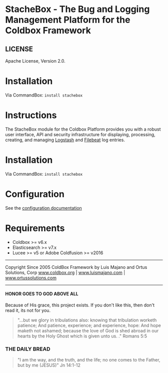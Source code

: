 # StacheBox - The Bug and Logging Management Platform for the Coldbox Framework



## LICENSE
Apache License, Version 2.0.


Installation
============

Via CommandBox:  `install stachebox`


Instructions
============

The StacheBox module for the Coldbox Platform provides you with a robust user interface, API and security infrastructure for displaying, processing, creating, and managing [Logstash](https://www.elastic.co/logstash) and [Filebeat](https://www.elastic.co/beats/filebeat) log entries.

Installation
============

Via CommandBox:  `install stachebox`

Configuration
=============
See the [configuration documentation](Configuration.md)

Requirements
============

* Coldbox >= v6.x
* Elasticsearch  >= v7.x
* Lucee >= v5 or Adobe Coldfusion >= v2016


********************************************************************************
Copyright Since 2005 ColdBox Framework by Luis Majano and Ortus Solutions, Corp
www.coldbox.org | www.luismajano.com | www.ortussolutions.com
********************************************************************************
#### HONOR GOES TO GOD ABOVE ALL
Because of His grace, this project exists. If you don't like this, then don't read it, its not for you.

> "...but we glory in tribulations also: knowing that tribulation worketh patience; And patience, experience; and experience, hope:
And hope maketh not ashamed; because the love of God is shed abroad in our hearts by the Holy Ghost which is given unto us. ." Romans 5:5

### THE DAILY BREAD
 > "I am the way, and the truth, and the life; no one comes to the Father, but by me (JESUS)" Jn 14:1-12
